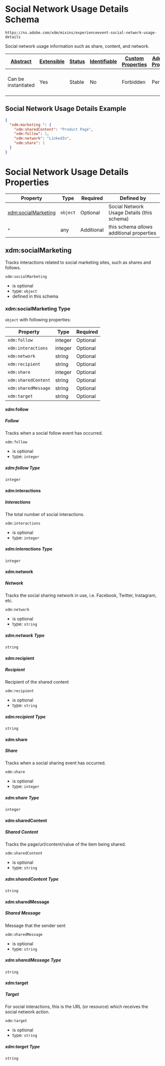 
# Social Network Usage Details Schema

```
https://ns.adobe.com/xdm/mixins/experienceevent-social-network-usage-details
```

Social network usage information such as share, content, and network.

| [Abstract](../../../abstract.md) | [Extensible](../../../extensions.md) | [Status](../../../status.md) | [Identifiable](../../../id.md) | [Custom Properties](../../../extensions.md) | [Additional Properties](../../../extensions.md) | Defined In |
|----------------------------------|--------------------------------------|------------------------------|--------------------------------|---------------------------------------------|-------------------------------------------------|------------|
| Can be instantiated | Yes | Stable | No | Forbidden | Permitted | [fieldgroups/experience-event/experienceevent-social-network-usage-details.schema.json](fieldgroups/experience-event/experienceevent-social-network-usage-details.schema.json) |

## Social Network Usage Details Example
```json
{
  "xdm:marketing ": {
    "xdm:sharedContent": "Product Page",
    "xdm:follow": 1,
    "xdm:network": "LinkedIn",
    "xdm:share": 1
  }
}
```

# Social Network Usage Details Properties

| Property | Type | Required | Defined by |
|----------|------|----------|------------|
| [xdm:socialMarketing ](#xdmsocialmarketing-) | `object` | Optional | Social Network Usage Details (this schema) |
| `*` | any | Additional | this schema *allows* additional properties |

## xdm:socialMarketing 

Tracks interactions related to social marketing sites, such as shares and follows.

`xdm:socialMarketing `
* is optional
* type: `object`
* defined in this schema

### xdm:socialMarketing  Type


`object` with following properties:


| Property | Type | Required |
|----------|------|----------|
| `xdm:follow`| integer | Optional |
| `xdm:interactions`| integer | Optional |
| `xdm:network`| string | Optional |
| `xdm:recipient`| string | Optional |
| `xdm:share`| integer | Optional |
| `xdm:sharedContent`| string | Optional |
| `xdm:sharedMessage`| string | Optional |
| `xdm:target`| string | Optional |



#### xdm:follow
##### Follow

Tracks when a social follow event has occurred.

`xdm:follow`
* is optional
* type: `integer`

##### xdm:follow Type


`integer`








#### xdm:interactions
##### Interactions

The total number of social interactions.

`xdm:interactions`
* is optional
* type: `integer`

##### xdm:interactions Type


`integer`








#### xdm:network
##### Network

Tracks the social sharing network in use, i.e. Facebook, Twitter, Instagram, etc.

`xdm:network`
* is optional
* type: `string`

##### xdm:network Type


`string`








#### xdm:recipient
##### Recipient

Recipient of the shared content

`xdm:recipient`
* is optional
* type: `string`

##### xdm:recipient Type


`string`








#### xdm:share
##### Share

Tracks when a social sharing event has occurred.

`xdm:share`
* is optional
* type: `integer`

##### xdm:share Type


`integer`








#### xdm:sharedContent
##### Shared Content

Tracks the page/url/content/value of the item being shared.

`xdm:sharedContent`
* is optional
* type: `string`

##### xdm:sharedContent Type


`string`








#### xdm:sharedMessage
##### Shared Message

Message that the sender sent

`xdm:sharedMessage`
* is optional
* type: `string`

##### xdm:sharedMessage Type


`string`








#### xdm:target
##### Target

For social interactions, this is the URL (or resource) which receives the social network action.

`xdm:target`
* is optional
* type: `string`

##### xdm:target Type


`string`










